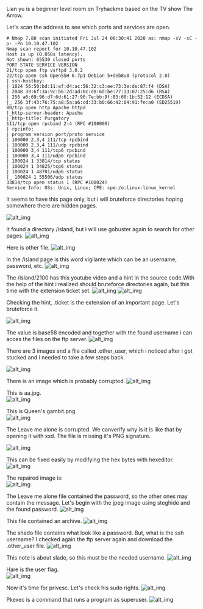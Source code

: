 

Lian yu is a beginner level room on Tryhackme based on the TV show The Arrow.

Let's scan the address to see which ports and services are open.

```text
# Nmap 7.80 scan initiated Fri Jul 24 06:30:41 2020 as: nmap -sV -sC -p- -Pn 10.10.47.102
Nmap scan report for 10.10.47.102
Host is up (0.058s latency).
Not shown: 65530 closed ports
PORT STATE SERVICE VERSION
21/tcp open ftp vsftpd 3.0.2
22/tcp open ssh OpenSSH 6.7p1 Debian 5+deb8u8 (protocol 2.0)
| ssh-hostkey:
| 1024 56:50:bd:11:ef:d4:ac:56:32:c3:ee:73:3e:de:87:f4 (DSA)
| 2048 39:6f:3a:9c:b6:2d:ad:0c:d8:6d:be:77:13:07:25:d6 (RSA)
| 256 a6:69:96:d7:6d:61:27:96:7e:bb:9f:83:60:1b:52:12 (ECDSA)
|_ 256 3f:43:76:75:a8:5a:a6:cd:33:b0:66:42:04:91:fe:a0 (ED25519)
80/tcp open http Apache httpd
|_http-server-header: Apache
|_http-title: Purgatory
111/tcp open rpcbind 2-4 (RPC #100000)
| rpcinfo:
| program version port/proto service
| 100000 2,3,4 111/tcp rpcbind
| 100000 2,3,4 111/udp rpcbind
| 100000 3,4 111/tcp6 rpcbind
| 100000 3,4 111/udp6 rpcbind
| 100024 1 33814/tcp status
| 100024 1 34825/tcp6 status
| 100024 1 48701/udp6 status
|_ 100024 1 55506/udp status
33814/tcp open status 1 (RPC #100024)
Service Info: OSs: Unix, Linux; CPE: cpe:/o:linux:linux_kernel
```

It seems to have this page only, but i will bruteforce directories hoping somewhere there are hidden pages.

![alt_img](https://github.com/Alex-Stinga/TryHackMe/blob/master/Lian%20Yu/images/31-1.png)

It found a directory /island, but i will use gobuster again to search for other pages.
![alt_img](https://github.com/Alex-Stinga/TryHackMe/blob/master/Lian%20Yu/images/31-2.png)

Here is other file.
![alt_img](https://github.com/Alex-Stinga/TryHackMe/blob/master/Lian%20Yu/images/31-3.png)

In the /island page is this word vigilante which can be an username, password, etc.
![alt_img](https://github.com/Alex-Stinga/TryHackMe/blob/master/Lian%20Yu/images/31-4.png)

The /island/2100 has this youtube video and a hint in the source code.With the help of the hint i realized  should bruteforce directories again, but this time with the extension ticket set.
![alt_img](https://github.com/Alex-Stinga/TryHackMe/blob/master/Lian%20Yu/images/31-5.png)
![alt_img](https://github.com/Alex-Stinga/TryHackMe/blob/master/Lian%20Yu/images/31-6.png)

Checking the hint, .ticket is the extension of an important page. Let's bruteforce it.

![alt_img](https://github.com/Alex-Stinga/TryHackMe/blob/master/Lian%20Yu/images/31-7.png)

The value is base58 encoded and together with the found username i can acces the files on the ftp server.
![alt_img](https://github.com/Alex-Stinga/TryHackMe/blob/master/Lian%20Yu/images/31-8.png)

There are 3 images and a file called .other_user, which i noticed after i got stucked and i needed to take a few steps back.

![alt_img](https://github.com/Alex-Stinga/TryHackMe/blob/master/Lian%20Yu/images/31-9.png)

There is an image which is probably corrupted.
![alt_img](https://github.com/Alex-Stinga/TryHackMe/blob/master/Lian%20Yu/images/31-11.png)

This is aa.jpg.  
![alt_img](https://github.com/Alex-Stinga/TryHackMe/blob/master/Lian%20Yu/images/31-12.png)

This is Queen's gambit.png  
![alt_img](https://github.com/Alex-Stinga/TryHackMe/blob/master/Lian%20Yu/images/31-13.png)

The Leave me alone is corrupted. We canverify why is it is like that by opening it with xxd. The file is missing it's PNG signature.  

![alt_img](https://github.com/Alex-Stinga/TryHackMe/blob/master/Lian%20Yu/images/31-14.png)

This can be fixed easily by modifying the hex bytes with hexeditor.
![alt_img](https://github.com/Alex-Stinga/TryHackMe/blob/master/Lian%20Yu/images/31-15.png)

The repaired image is:  
![alt_img](https://github.com/Alex-Stinga/TryHackMe/blob/master/Lian%20Yu/images/31-16.png)

The Leave me alone file contained the password, so the other ones may contain the message. Let's begin with the jpeg image using steghide and the found password.
![alt_img](https://github.com/Alex-Stinga/TryHackMe/blob/master/Lian%20Yu/images/31-17.png)

This file contained an archive.
![alt_img](https://github.com/Alex-Stinga/TryHackMe/blob/master/Lian%20Yu/images/31-18.png)

The shado file contains what look like a password. But, what is the ssh username? I checked again the ftp server again and download the .other_user file.
![alt_img](https://github.com/Alex-Stinga/TryHackMe/blob/master/Lian%20Yu/images/31-19.png)

This note is about slade, so this must be the needed username.
![alt_img](https://github.com/Alex-Stinga/TryHackMe/blob/master/Lian%20Yu/images/31-20.png)

Hare is the user flag.  
![alt_img](https://github.com/Alex-Stinga/TryHackMe/blob/master/Lian%20Yu/images/31-21.png)

Now it's time for privesc. Let's check his sudo rights.
![alt_img](https://github.com/Alex-Stinga/TryHackMe/blob/master/Lian%20Yu/images/31-22.png)

Pkexec is a command that runs a program as superuser.
![alt_img](https://github.com/Alex-Stinga/TryHackMe/blob/master/Lian%20Yu/images/31-23.png)
